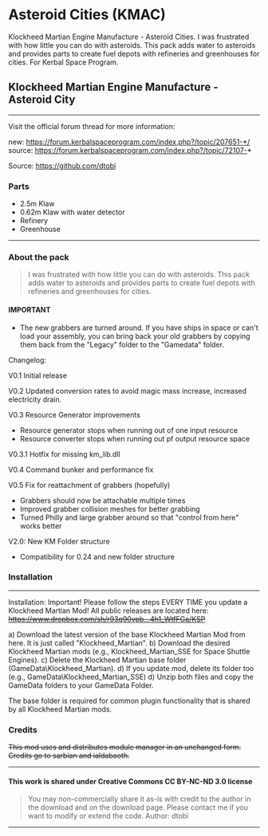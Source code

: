 # Asteroid Cities (KMAC)

Klockheed Martian Engine Manufacture - Asteroid Cities. I was frustrated with how little you can do with asteroids. This pack adds water to asteroids and provides parts to create fuel depots with refineries and greenhouses for cities. For Kerbal Space Program.

## Klockheed Martian Engine Manufacture - Asteroid City

---

Visit the official forum thread for more information:

new: https://forum.kerbalspaceprogram.com/index.php?/topic/207651-*/
source: https://forum.kerbalspaceprogram.com/index.php?/topic/72107-*

Source: https://github.com/dtobi

### Parts

* 2.5m Klaw
* 0.62m Klaw with water detector
* Refinery
* Greenhouse

---

### About the pack
>
> I was frustrated with how little you can do with asteroids. This pack adds water to asteroids and provides parts to create fuel depots with refineries and greenhouses for cities.

#### IMPORTANT

* The new grabbers are turned around. If you have ships in space or can't load your assembly, you can bring back your old grabbers by copying them back from the "Legacy" folder to the "Gamedata" folder.

Changelog:

V0.1 Initial release

V0.2 Updated conversion rates to avoid magic mass increase, increased electricity drain.

V0.3 Resource Generator improvements

* Resource generator stops when running out of one input resource
* Resource converter stops when running out pf output resource space 

V0.3.1 Hotfix for missing km_lib.dll

V0.4 Command bunker and performance fix

V0.5 Fix for reattachment of grabbers (hopefully)

* Grabbers should now be attachable multiple times
* Improved grabber collision meshes for better grabbing
* Turned Philly and large grabber around so that "control from here" works better

V2.0: New KM Folder structure

* Compatibility for 0.24 and new folder structure

### Installation

---

Installation:
Important! Please follow the steps EVERY TIME you update a Klockheed Martian Mod! All public releases are located here:
~~https://www.dropbox.com/sh/r93q90vpb...4h1_WtfFGa/KSP~~

a) Download the latest version of the base Klockheed Martian Mod from here. It is just called "Klockheed_Martian".
b) Download the desired Klockheed Martian mods (e.g., Klockheed_Martian_SSE for Space Shuttle Engines).
c) Delete the Klockheed Martian base folder (GameData\Klockheed_Martian).
d) If you update mod, delete its folder too (e.g., GameData\Klockheed_Martian_SSE)
d) Unzip both files and copy the GameData folders to your GameData Folder.

The base folder is required for common plugin functionality that is shared by all Klockheed Martian mods.

### Credits

~~This mod uses and distributes module manager in an unchanged form. Credits go to sarbian and ialdabaoth.~~

---

#### This work is shared under Creative Commons CC BY-NC-ND 3.0 license
>
> You may non-commercially share it as-is with credit to the author in the download and on the download page.
> Please contact me if you want to modify or extend the code.
> Author: dtobi

---
